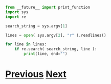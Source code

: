 ---
---

```python
from __future__ import print_function
import sys
import re

search_string = sys.argv[1]

lines = open( sys.argv[2], "r" ).readlines()

for line in lines:
    if re.search( search_string, line ):
        print(line, end="")
```

# [Previous](../searching) [Next](../searching)
